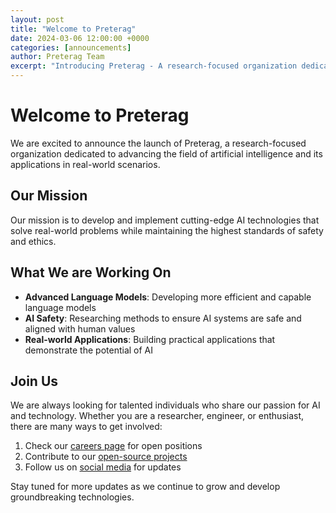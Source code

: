 ```yaml
---
layout: post
title: "Welcome to Preterag"
date: 2024-03-06 12:00:00 +0000
categories: [announcements]
author: Preterag Team
excerpt: "Introducing Preterag - A research-focused organization dedicated to advancing the field of artificial intelligence."
---
```


# Welcome to Preterag

We are excited to announce the launch of Preterag, a research-focused organization dedicated to advancing the field of artificial intelligence and its applications in real-world scenarios.

## Our Mission

Our mission is to develop and implement cutting-edge AI technologies that solve real-world problems while maintaining the highest standards of safety and ethics.

## What We are Working On

- **Advanced Language Models**: Developing more efficient and capable language models
- **AI Safety**: Researching methods to ensure AI systems are safe and aligned with human values
- **Real-world Applications**: Building practical applications that demonstrate the potential of AI

## Join Us

We are always looking for talented individuals who share our passion for AI and technology. Whether you are a researcher, engineer, or enthusiast, there are many ways to get involved:

1. Check our [careers page](/about#careers) for open positions
2. Contribute to our [open-source projects](https://github.com/preterag)
3. Follow us on [social media](#) for updates

Stay tuned for more updates as we continue to grow and develop groundbreaking technologies.

